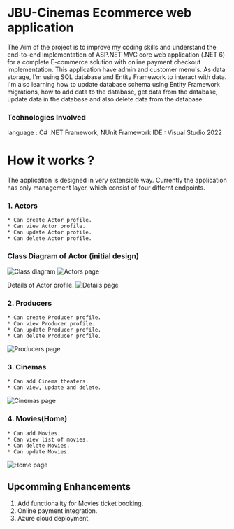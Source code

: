 ﻿# JBU-Cinemas Ecommerce web application

The Aim of the project is to improve my coding skills and understand the end-to-end implementation of ASP.NET MVC core web application (.NET 6) for a complete E-commerce solution with online payment checkout implementation. This application have admin and customer menu's. 
As data storage, I'm using SQL database and Entity Framework to interact with data. I'm also learning how to update database schema using Entity Framework migrations, how to add data to the database, get data from the database, update data in the database and also delete data from the database.


### Technologies Involved
language : C# .NET Framework, NUnit Framework
IDE      : Visual Studio 2022

# How it works ?
The application is designed in very extensible way.
Currently the application has only management layer, which consist of four differnt endpoints.

### 1. Actors
    * Can create Actor profile.
    * Can view Actor profile.
    * Can update Actor profile.
    * Can delete Actor profile.
    
### Class Diagram of Actor  (initial design)
![Class diagram](https://user-images.githubusercontent.com/67691782/236080347-ef365929-b845-4fc4-987c-5f490a694f54.jpg)
![Actors page](https://user-images.githubusercontent.com/67691782/236079589-deaba4ca-a599-4d18-bdcf-d43cbba3ef35.jpg)

Details of Actor profile.
![Details page](https://user-images.githubusercontent.com/67691782/236079737-22a01c09-5798-4681-b9e9-e89e1488bde3.jpg)


### 2. Producers
    * Can create Producer profile.
    * Can view Producer profile.
    * Can update Producer profile.
    * Can delete Producer profile.
![Producers page](https://user-images.githubusercontent.com/67691782/236079609-e3cf6afb-fbd4-4659-85d5-28a16d30e942.jpg)


### 3. Cinemas
    * Can add Cinema theaters.
    * Can view, update and delete.

![Cinemas page](https://user-images.githubusercontent.com/67691782/236079621-df2e59a2-4554-4728-b0da-073fad2b5e50.jpg)

### 4. Movies(Home)
    * Can add Movies.
    * Can view list of movies.
    * Can delete Movies.
    * Can update Movies.

![Home page](https://user-images.githubusercontent.com/67691782/236079631-43320d67-7db9-4811-9fc7-66b054f690f1.jpg)


## Upcomming Enhancements
1. Add functionality for Movies ticket booking.
2. Online payment integration.
3. Azure cloud deployment.
